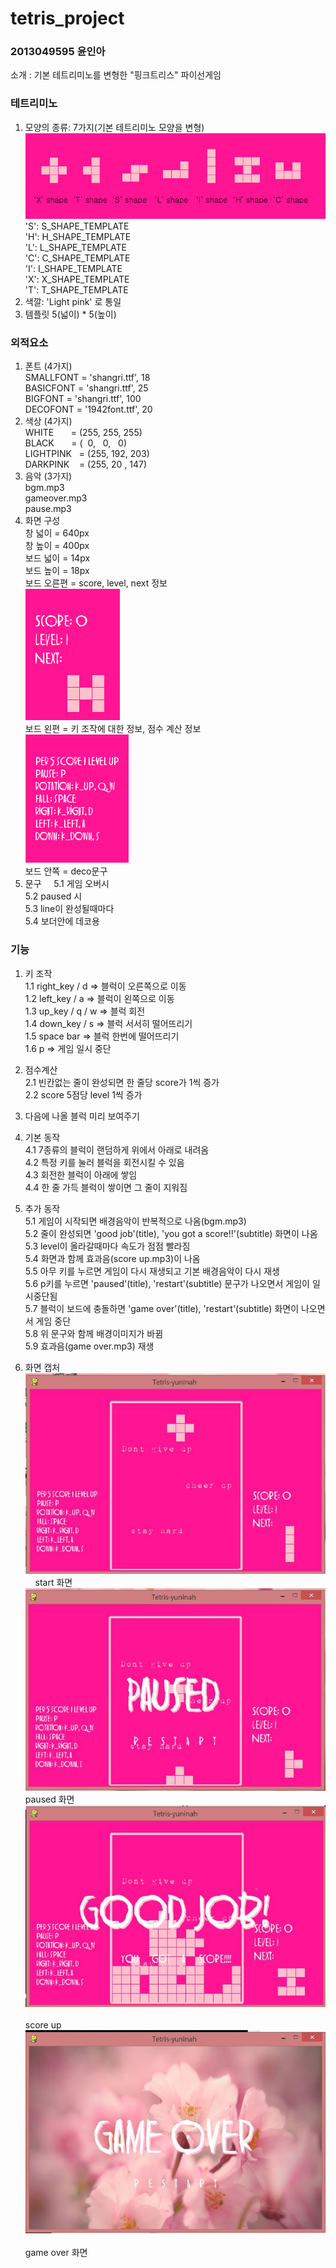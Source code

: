 # tetris_project
### 2013049595 윤인아
소개 : 기본 테트리미노를 변형한 "핑크트리스" 파이선게임

### 테트리미노       
1. 모양의 종류: 7가지(기본 테트리미노 모양을 변형)   
![tetrimino](https://github.com/inayun/tetris_project/blob/master/tetriminoLabeled.jpg)    
'S': S_SHAPE_TEMPLATE    
'H': H_SHAPE_TEMPLATE   
'L': L_SHAPE_TEMPLATE       
'C': C_SHAPE_TEMPLATE        
'I': I_SHAPE_TEMPLATE      
'X': X_SHAPE_TEMPLATE        
'T': T_SHAPE_TEMPLATE      
2. 색깔: 'Light pink' 로 통일     
3. 템플릿 5(넓이) * 5(높이)    

### 외적요소
1. 폰트 (4가지)   
SMALLFONT = 'shangri.ttf', 18    
BASICFONT = 'shangri.ttf', 25    
BIGFONT = 'shangri.ttf', 100   
DECOFONT = '1942font.ttf', 20   
2. 색상 (4가지)   
WHITE       = (255, 255, 255)   
BLACK       = (  0,   0,   0)    
LIGHTPINK   = (255, 192, 203)   
DARKPINK    = (255, 20 , 147)    
3. 음악 (3가지)   
bgm.mp3   
gameover.mp3     
pause.mp3    
4. 화면 구성    
창 넓이 = 640px  
창 높이 = 400px  
보드 넓이 = 14px  
보드 높이 = 18px  
보드 오른편 = score, level, next 정보    
![rightside](https://github.com/inayun/tetris_project/blob/master/info2.PNG)      
보드 왼편 = 키 조작에 대한 정보, 점수 계산 정보    
![leftside](https://github.com/inayun/tetris_project/blob/master/info.PNG)     
보드 안쪽 = deco문구     
5. 문구      
5.1 게임 오버시  
5.2 paused 시  
5.3 line이 완성될때마다     
5.4 보더안에 데코용    

### 기능
1. 키 조작    
1.1 right_key / d => 블럭이 오른쪽으로 이동    
1.2 left_key / a => 블럭이 왼쪽으로 이동    
1.3 up_key / q / w => 블럭 회전    
1.4 down_key / s => 블럭 서서히 떨어뜨리기    
1.5 space bar => 블럭 한번에 떨어뜨리기    
1.6 p => 게임 일시 중단    

2. 점수계산    
2.1 빈칸없는 줄이 완성되면 한 줄당 score가 1씩 증가    
2.2 score 5점당 level 1씩 증가    

3. 다음에 나올 블럭 미리 보여주기

4. 기본 동작    
4.1 7종류의 블럭이 랜덤하게 위에서 아래로 내려옴    
4.2 특정 키를 눌러 블럭을 회전시킬 수 있음    
4.3 회전한 블럭이 아래에 쌓임    
4.4 한 줄 가득 블럭이 쌓이면 그 줄이 지워짐    

5. 추가 동작    
5.1 게임이 시작되면 배경음악이 반복적으로 나옴(bgm.mp3)    
5.2 줄이 완성되면 'good job'(title), 'you got a score!!'(subtitle) 화면이 나옴    
5.3 level이 올라갈때마다 속도가 점점 빨라짐    
5.4 화면과 함께 효과음(score up.mp3)이 나옴    
5.5 아무 키를 누르면 게임이 다시 재생되고 기본 배경음악이 다시 재생    
5.6 p키를 누르면 'paused'(title), 'restart'(subtitle) 문구가 나오면서 게임이 일시중단됨    
5.7 블럭이 보드에 충돌하면 'game over'(title), 'restart'(subtitle) 화면이 나오면서 게임 중단    
5.8 위 문구와 함께 배경이미지가 바뀜    
5.9 효과음(game over.mp3) 재생 

6. 화면 캡처   
![start](https://github.com/inayun/tetris_project/blob/master/start.JPG)     
start 화면    
![paused](https://github.com/inayun/tetris_project/blob/master/paused.JPG)     
paused 화면     
![score up](https://github.com/inayun/tetris_project/blob/master/scoreup.JPG)      
score up      
![game over](https://github.com/inayun/tetris_project/blob/master/gameover.JPG)      
game over 화면    
